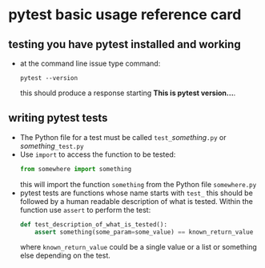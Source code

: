 # pytest basic usage reference card

## testing you have pytest installed and working
* at the command line issue type command:
  ```
  pytest --version
  ```
  this should produce a response starting **This is pytest version...**.

## writing pytest tests
* The Python file for a test must be called `test_`*something*`.py` 
  or  *something*`_test.py`
* Use `import` to access the function to be tested:
  ```python
  from somewhere import something
  ```
  this will import the function `something` from the Python file `somewhere.py`
* pytest tests are functions whose name starts with `test_` this should be 
  followed by a human readable description of what is tested. Within the 
  function use `assert` to perform the test:
  ```python
  def test_description_of_what_is_tested():
      assert something(some_param=some_value) == known_return_value
  ```
  where `known_return_value` could be a single value or a list or something
  else depending on the test.
